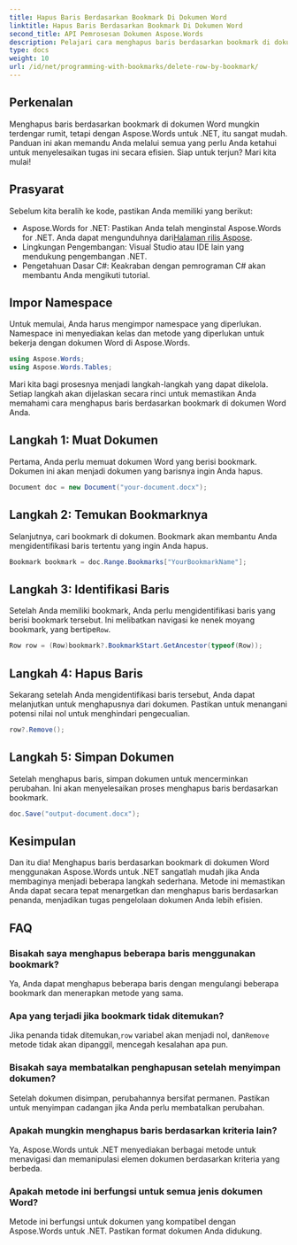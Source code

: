 ```yaml
---
title: Hapus Baris Berdasarkan Bookmark Di Dokumen Word
linktitle: Hapus Baris Berdasarkan Bookmark Di Dokumen Word
second_title: API Pemrosesan Dokumen Aspose.Words
description: Pelajari cara menghapus baris berdasarkan bookmark di dokumen Word menggunakan Aspose.Words untuk .NET. Ikuti panduan langkah demi langkah kami untuk pengelolaan dokumen yang efisien.
type: docs
weight: 10
url: /id/net/programming-with-bookmarks/delete-row-by-bookmark/
---
```

## Perkenalan

Menghapus baris berdasarkan bookmark di dokumen Word mungkin terdengar rumit, tetapi dengan Aspose.Words untuk .NET, itu sangat mudah. Panduan ini akan memandu Anda melalui semua yang perlu Anda ketahui untuk menyelesaikan tugas ini secara efisien. Siap untuk terjun? Mari kita mulai!

## Prasyarat

Sebelum kita beralih ke kode, pastikan Anda memiliki yang berikut:

-  Aspose.Words for .NET: Pastikan Anda telah menginstal Aspose.Words for .NET. Anda dapat mengunduhnya dari[Halaman rilis Aspose](https://releases.aspose.com/words/net/).
- Lingkungan Pengembangan: Visual Studio atau IDE lain yang mendukung pengembangan .NET.
- Pengetahuan Dasar C#: Keakraban dengan pemrograman C# akan membantu Anda mengikuti tutorial.

## Impor Namespace

Untuk memulai, Anda harus mengimpor namespace yang diperlukan. Namespace ini menyediakan kelas dan metode yang diperlukan untuk bekerja dengan dokumen Word di Aspose.Words.

```csharp
using Aspose.Words;
using Aspose.Words.Tables;
```

Mari kita bagi prosesnya menjadi langkah-langkah yang dapat dikelola. Setiap langkah akan dijelaskan secara rinci untuk memastikan Anda memahami cara menghapus baris berdasarkan bookmark di dokumen Word Anda.

## Langkah 1: Muat Dokumen

Pertama, Anda perlu memuat dokumen Word yang berisi bookmark. Dokumen ini akan menjadi dokumen yang barisnya ingin Anda hapus.

```csharp
Document doc = new Document("your-document.docx");
```

## Langkah 2: Temukan Bookmarknya

Selanjutnya, cari bookmark di dokumen. Bookmark akan membantu Anda mengidentifikasi baris tertentu yang ingin Anda hapus.

```csharp
Bookmark bookmark = doc.Range.Bookmarks["YourBookmarkName"];
```

## Langkah 3: Identifikasi Baris

 Setelah Anda memiliki bookmark, Anda perlu mengidentifikasi baris yang berisi bookmark tersebut. Ini melibatkan navigasi ke nenek moyang bookmark, yang bertipe`Row`.

```csharp
Row row = (Row)bookmark?.BookmarkStart.GetAncestor(typeof(Row));
```

## Langkah 4: Hapus Baris

Sekarang setelah Anda mengidentifikasi baris tersebut, Anda dapat melanjutkan untuk menghapusnya dari dokumen. Pastikan untuk menangani potensi nilai nol untuk menghindari pengecualian.

```csharp
row?.Remove();
```

## Langkah 5: Simpan Dokumen

Setelah menghapus baris, simpan dokumen untuk mencerminkan perubahan. Ini akan menyelesaikan proses menghapus baris berdasarkan bookmark.

```csharp
doc.Save("output-document.docx");
```

## Kesimpulan

Dan itu dia! Menghapus baris berdasarkan bookmark di dokumen Word menggunakan Aspose.Words untuk .NET sangatlah mudah jika Anda membaginya menjadi beberapa langkah sederhana. Metode ini memastikan Anda dapat secara tepat menargetkan dan menghapus baris berdasarkan penanda, menjadikan tugas pengelolaan dokumen Anda lebih efisien.

## FAQ

### Bisakah saya menghapus beberapa baris menggunakan bookmark?
Ya, Anda dapat menghapus beberapa baris dengan mengulangi beberapa bookmark dan menerapkan metode yang sama.

### Apa yang terjadi jika bookmark tidak ditemukan?
 Jika penanda tidak ditemukan,`row` variabel akan menjadi nol, dan`Remove` metode tidak akan dipanggil, mencegah kesalahan apa pun.

### Bisakah saya membatalkan penghapusan setelah menyimpan dokumen?
Setelah dokumen disimpan, perubahannya bersifat permanen. Pastikan untuk menyimpan cadangan jika Anda perlu membatalkan perubahan.

### Apakah mungkin menghapus baris berdasarkan kriteria lain?
Ya, Aspose.Words untuk .NET menyediakan berbagai metode untuk menavigasi dan memanipulasi elemen dokumen berdasarkan kriteria yang berbeda.

### Apakah metode ini berfungsi untuk semua jenis dokumen Word?
Metode ini berfungsi untuk dokumen yang kompatibel dengan Aspose.Words untuk .NET. Pastikan format dokumen Anda didukung.